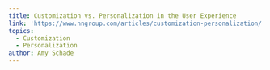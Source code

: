 ```yaml
---
title: Customization vs. Personalization in the User Experience
link: 'https://www.nngroup.com/articles/customization-personalization/'
topics:
  - Customization
  - Personalization
author: Amy Schade
---
```


